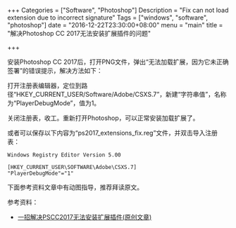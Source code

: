 +++
Categories = ["Software", "Photoshop"]
Description = "Fix can not load extension due to incorrect signature"
Tags = ["windows", "software", "photoshop"]
date = "2016-12-22T23:30:00+08:00"
menu = "main"
title = "解决Photoshop CC 2017无法安装扩展插件的问题"

+++

安装Photoshop CC 2017后，打开PNG文件，弹出“无法加载扩展，因为它未正确签署”的错误提示，解决方法如下：

打开注册表编辑器，定位到路径“HKEY_CURRENT_USER/Software/Adobe/CSXS.7”，新建“字符串值”，名称为“PlayerDebugMode”，值为1。

关闭注册表，收工。重新打开Photoshop，可以正常安装加载扩展了。

或者可以保存以下内容为“ps2017_extensions_fix.reg”文件，并双击导入注册表：

```reg
Windows Registry Editor Version 5.00

[HKEY_CURRENT_USER\SOFTWARE\Adobe\CSXS.7]
"PlayerDebugMode"="1"
```

下面参考资料文章中有动图指导，推荐拜读原文。

参考资料：

* [一招解决PSCC2017无法安装扩展插件(原创文章)](http://www.zcool.com.cn/article/ZNDUwODY0.html)
